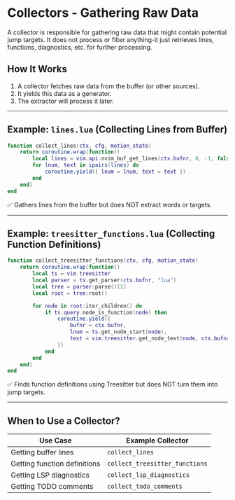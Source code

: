 # Collectors - Gathering Raw Data

A collector is responsible for gathering raw data that might contain potential jump targets. It does not process or filter anything-it just retrieves lines, functions, diagnostics, etc. for further processing.

## How It Works

1. A collector fetches raw data from the buffer (or other sources).
2. It yields this data as a generator.
3. The extractor will process it later.

---

## Example: `lines.lua` (Collecting Lines from Buffer)

```lua
function collect_lines(ctx, cfg, motion_state)
    return coroutine.wrap(function()
        local lines = vim.api.nvim_buf_get_lines(ctx.bufnr, 0, -1, false)
        for lnum, text in ipairs(lines) do
            coroutine.yield({ lnum = lnum, text = text })
        end
    end)
end
```

✅ Gathers lines from the buffer but does NOT extract words or targets.

---

## Example: `treesitter_functions.lua` (Collecting Function Definitions)

```lua
function collect_treesitter_functions(ctx, cfg, motion_state)
    return coroutine.wrap(function()
        local ts = vim.treesitter
        local parser = ts.get_parser(ctx.bufnr, "lua")
        local tree = parser:parse()[1]
        local root = tree:root()

        for node in root:iter_children() do
            if ts.query.node_is_function(node) then
                coroutine.yield({
                    bufnr = ctx.bufnr,
                    lnum = ts.get_node_start(node),
                    text = vim.treesitter.get_node_text(node, ctx.bufnr),
                })
            end
        end
    end)
end
```

✅ Finds function definitions using Treesitter but does NOT turn them into jump targets.

---

## When to Use a Collector?

| Use Case | Example Collector |
| --- | --- |
| Getting buffer lines | `collect_lines` |
| Getting function definitions | `collect_treesitter_functions` |
| Getting LSP diagnostics | `collect_lsp_diagnostics` |
| Getting TODO comments | `collect_todo_comments` |
